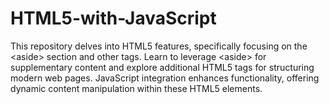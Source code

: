 # HTML5-with-JavaScript
This repository delves into HTML5 features, specifically focusing on the &lt;aside> section and other tags. Learn to leverage &lt;aside> for supplementary content and explore additional HTML5 tags for structuring modern web pages. JavaScript integration enhances functionality, offering dynamic content manipulation within these HTML5 elements.

